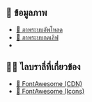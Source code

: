 ## 🎨 ข้อมูลภาพ
- [🔗 ภาพระบบอัพโหลด](https://pixabay.com/images/id-973460/)
- [🔗 ภาพระบบกดเลิฟ](https://www.pexels.com/photo/woman-posing-for-photo-shoot-1391498/)
- 
## 👨‍💻 ไลบราลี่ที่เกี่ยวข้อง
- [🔗 FontAwesome (CDN)](https://cdnjs.com/libraries/font-awesome)
- [🔗 FontAwesome (Icons)](https://fontawesome.com/)
